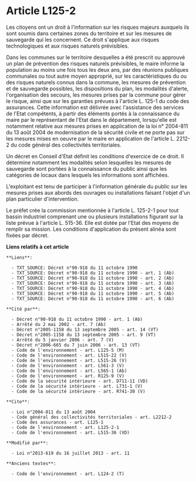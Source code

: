 # Article L125-2

Les citoyens ont un droit à l'information sur les risques majeurs auxquels ils sont soumis dans certaines zones du territoire
et sur les mesures de sauvegarde qui les concernent. Ce droit s'applique aux risques technologiques et aux risques naturels
prévisibles. 

Dans les communes sur le territoire desquelles a été prescrit ou approuvé un plan de prévention des risques naturels
prévisibles, le maire informe la population au moins une fois tous les deux ans, par des réunions publiques communales ou
tout autre moyen approprié, sur les caractéristiques du ou des risques naturels connus dans la commune, les mesures de
prévention et de sauvegarde possibles, les dispositions du plan, les modalités d'alerte, l'organisation des secours, les
mesures prises par la commune pour gérer le risque, ainsi que sur les garanties prévues à l'article L. 125-1 du code des
assurances. Cette information est délivrée avec l'assistance des services de l'Etat compétents, à partir des éléments portés
à la connaissance du maire par le représentant de l'Etat dans le département, lorsqu'elle est notamment relative aux mesures
prises en application de la loi n° 2004-811 du 13 août 2004 de modernisation de la sécurité civile et ne porte pas sur les
mesures mises en oeuvre par le maire en application de l'article L. 2212-2 du code général des collectivités territoriales. 

Un décret en Conseil d'Etat définit les conditions d'exercice de ce droit. Il détermine notamment les modalités selon
lesquelles les mesures de sauvegarde sont portées à la connaissance du public ainsi que les catégories de locaux dans
lesquels les informations sont affichées. 

L'exploitant est tenu de participer à l'information générale du public sur les mesures prises aux abords des ouvrages ou
installations faisant l'objet d'un plan particulier d'intervention. 

Le préfet crée la commission mentionnée à l'article L. 125-2-1 pour tout bassin industriel comprenant une ou plusieurs
installations figurant sur la liste prévue à l'article L. 515-36. Elle est dotée par l'Etat des moyens de remplir sa mission.
Les conditions d'application du présent alinéa sont fixées par décret.

**Liens relatifs à cet article**

	**Liens**:

	  - TXT_SOURCE: Décret n°90-918 du 11 octobre 1990
	  - TXT_SOURCE: Décret n°90-918 du 11 octobre 1990 - art. 1 (Ab)
	  - TXT_SOURCE: Décret n°90-918 du 11 octobre 1990 - art. 2 (Ab)
	  - TXT_SOURCE: Décret n°90-918 du 11 octobre 1990 - art. 3 (Ab)
	  - TXT_SOURCE: Décret n°90-918 du 11 octobre 1990 - art. 4 (Ab)
	  - TXT_SOURCE: Décret n°90-918 du 11 octobre 1990 - art. 5 (Ab)
	  - TXT_SOURCE: Décret n°90-918 du 11 octobre 1990 - art. 6 (Ab)

	**Cité par**:

	  - Décret n°90-918 du 11 octobre 1990 - art. 1 (Ab)
	  - Arrêté du 2 mai 2002 - art. 7 (Ab)
	  - Décret n°2005-1158 du 13 septembre 2005 - art. 14 (VT)
	  - Décret n°2005-1158 du 13 septembre 2005 - art. 9 (VT)
	  - Arrêté du 5 janvier 2006 - art. 7 (V)
	  - Décret n°2006-665 du 7 juin 2006 - art. 13 (VT)
	  - Code de l'environnement - art. L125-5 (M)
	  - Code de l'environnement - art. L515-22 (V)
	  - Code de l'environnement - art. L515-26 (V)
	  - Code de l'environnement - art. L561-3 (V)
	  - Code de l'environnement - art. L565-1 (Ab)
	  - Code de l'environnement - art. R125-9 (V)
	  - Code de la sécurité intérieure - art. D711-11 (VD)
	  - Code de la sécurité intérieure - art. L731-1 (V)
	  - Code de la sécurité intérieure - art. R741-30 (V)

	**Cite**:

	  - Loi n°2004-811 du 13 août 2004
	  - Code général des collectivités territoriales - art. L2212-2
	  - Code des assurances - art. L125-1
	  - Code de l'environnement - art. L125-2-1
	  - Code de l'environnement - art. L515-36 (VD)

	**Modifié par**:

	  - Loi n°2013-619 du 16 juillet 2013 - art. 11

	**Anciens textes**:

	  - Code de l'environnement - art. L124-2 (T)
